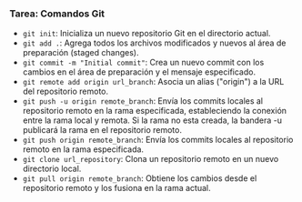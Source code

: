 ### Tarea: Comandos Git

- `git init`: Inicializa un nuevo repositorio Git en el directorio actual.
- `git add .`: Agrega todos los archivos modificados y nuevos al área de preparación (staged changes).
- `git commit -m "Initial commit"`: Crea un nuevo commit con los cambios en el área de preparación y el mensaje especificado.
- `git remote add origin url_branch`: Asocia un alias ("origin") a la URL del repositorio remoto.
- `git push -u origin remote_branch`: Envía los commits locales al repositorio remoto en la rama especificada, estableciendo la conexión entre la rama local y remota. Si la rama no
esta creada, la bandera -u publicará la rama en el repositorio remoto.
- `git push origin remote_branch`: Envía los commits locales al repositorio remoto en la rama especificada.
- `git clone url_repository`: Clona un repositorio remoto en un nuevo directorio local.
- `git pull origin remote_branch`: Obtiene los cambios desde el repositorio remoto y los fusiona en la rama actual.